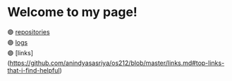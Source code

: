 # Welcome to my page!
🟣 [repositories](https://github.com/anindyasasriya/os212)<br>
🟣 [logs](https://github.com/anindyasasriya/os212/blob/master/TXT/log%20ku.txt)<br>
🟣 [links] (https://github.com/anindyasasriya/os212/blob/master/links.md#top-links-that-i-find-helpful)
